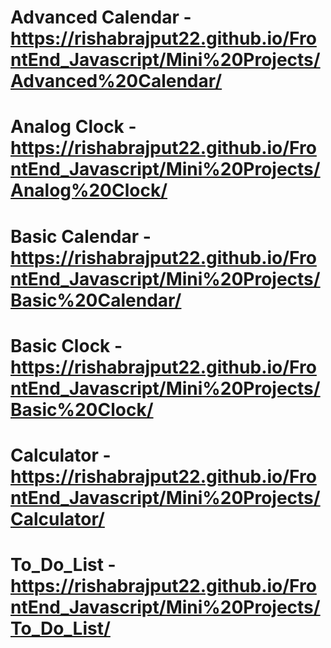 # Advanced Calendar - https://rishabrajput22.github.io/FrontEnd_Javascript/Mini%20Projects/Advanced%20Calendar/
# Analog Clock - https://rishabrajput22.github.io/FrontEnd_Javascript/Mini%20Projects/Analog%20Clock/
# Basic Calendar - https://rishabrajput22.github.io/FrontEnd_Javascript/Mini%20Projects/Basic%20Calendar/
# Basic Clock - https://rishabrajput22.github.io/FrontEnd_Javascript/Mini%20Projects/Basic%20Clock/
# Calculator - https://rishabrajput22.github.io/FrontEnd_Javascript/Mini%20Projects/Calculator/
# To_Do_List - https://rishabrajput22.github.io/FrontEnd_Javascript/Mini%20Projects/To_Do_List/
